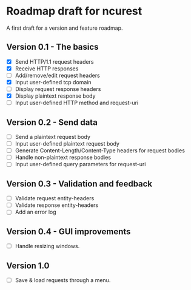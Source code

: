 Roadmap draft for ncurest
=========================

A first draft for a version and feature roadmap.

Version 0.1 - The basics
------------------------

 - [x] Send HTTP/1.1 request headers
 - [x] Receive HTTP responses 
 - [ ] Add/remove/edit request headers
 - [x] Input user-defined tcp domain
 - [ ] Display request response headers
 - [x] Display plaintext response body
 - [ ] Input user-defined HTTP method and request-uri

Version 0.2 - Send data
-----------------------

 - [ ] Send a plaintext request body
 - [ ] Input user-defined plaintext request body
 - [ ] Generate Content-Length/Content-Type headers for request bodies
 - [ ] Handle non-plaintext response bodies
 - [ ] Input user-defined query parameters for request-uri

Version 0.3 - Validation and feedback
-------------------------------------
 
 - [ ] Validate request entity-headers
 - [ ] Validate response entity-headers
 - [ ] Add an error log

Version 0.4 - GUI improvements
------------------------------

 - [ ] Handle resizing windows.

Version 1.0
-----------

 - [ ] Save & load requests through a menu.
